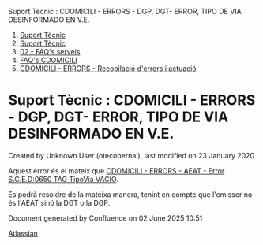 Suport Tècnic : CDOMICILI - ERRORS - DGP, DGT- ERROR, TIPO DE VIA DESINFORMADO EN V.E.  

1.  [Suport Tècnic](index.html)
2.  [Suport Tècnic](13893782.html)
3.  [02 - FAQ's serveis](26313393.html)
4.  [FAQ's CDOMICILI](28705548.html)
5.  [CDOMICILI - ERRORS - Recopilació d'errors i actuació](36340023.html)

Suport Tècnic : CDOMICILI - ERRORS - DGP, DGT- ERROR, TIPO DE VIA DESINFORMADO EN V.E.
======================================================================================

Created by Unknown User (otecobernal), last modified on 23 January 2020

Aquest error és el mateix que [CDOMICILI - ERRORS - AEAT - Error S.C.E.D:0650 TAG TipoVia VACIO](https://intranet.aoc.cat/display/SII/CDOMICILI+-+ERRORS+-+AEAT+-+Error+S.C.E.D%3A0650+TAG+TipoVia+VACIO).

Es podrà resoldre de la mateixa manera, tenint en compte que l'emissor no és l'AEAT sinó la DGT o la DGP.

Document generated by Confluence on 02 June 2025 10:51

[Atlassian](http://www.atlassian.com/)